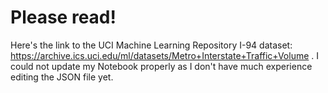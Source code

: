 # Please read! 

Here's the link to the UCI Machine Learning Repository I-94 dataset: https://archive.ics.uci.edu/ml/datasets/Metro+Interstate+Traffic+Volume . I could not update my Notebook properly as I don't have much experience editing the JSON file yet. 
